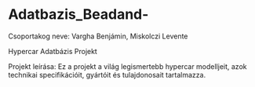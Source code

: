 # Adatbazis_Beadand-
Csoportakog neve: Vargha Benjámin, Miskolczi Levente



Hypercar Adatbázis Projekt

Projekt leírása:
Ez a projekt a világ legismertebb hypercar modelljeit, azok technikai specifikációit, gyártóit és tulajdonosait tartalmazza. 
